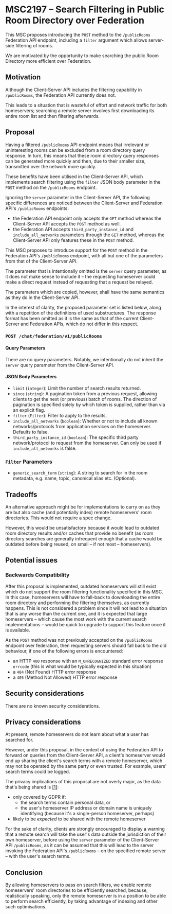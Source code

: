 # MSC2197 – Search Filtering in Public Room Directory over Federation

This MSC proposes introducing the `POST` method to the `/publicRooms` Federation
API endpoint, including a `filter` argument which allows server-side filtering
of rooms.

We are motivated by the opportunity to make searching the public Room Directory
more efficient over Federation.

## Motivation

Although the Client-Server API includes the filtering capability in
`/publicRooms`, the Federation API currently does not.

This leads to a situation that is wasteful of effort and network traffic for
both homeservers; searching a remote server involves first downloading its
entire room list and then filtering afterwards.

## Proposal

Having a filtered `/publicRooms` API endpoint means that irrelevant or
uninteresting rooms can be excluded from a room directory query response.
In turn, this means that these room directory query responses can be generated
more quickly and then, due to their smaller size, transmitted over the network
more quickly.

These benefits have been utilised in the Client-Server API, which implements
search filtering using the `filter` JSON body parameter in the `POST` method on
the `/publicRooms` endpoint.

Ignoring the `server` parameter in the Client-Server API, the following specific
differences are noticed between the Client-Server and Federation API's
`/publicRooms` endpoints:

* the Federation API endpoint only accepts the `GET` method whereas the
  Client-Server API accepts the `POST` method as well.
* the Federation API accepts `third_party_instance_id` and
  `include_all_networks` parameters through the `GET` method, whereas the
  Client-Server API only features these in the `POST` method.

This MSC proposes to introduce support for the `POST` method in the Federation
API's `/publicRooms` endpoint, with all but one of the parameters from that of
the Client-Server API.

The parameter that is intentionally omitted is the `server` query parameter, as
it does not make sense to include it – the requesting homeserver could make a
direct request instead of requesting that a request be relayed.

The parameters which are copied, however, shall have the same semantics as
they do in the Client-Server API.

In the interest of clarity, the proposed parameter set is listed below, along
with a repetition of the definitions of used substructures. The response format
has been omitted as it is the same as that of the current Client-Server and
Federation APIs, which do not differ in this respect.

### `POST /chat/federation/v1/publicRooms`

#### Query Parameters

There are no query parameters. Notably, we intentionally do not inherit the
`server` query parameter from the Client-Server API.

#### JSON Body Parameters

* `limit` (`integer`): Limit the number of search results returned.
* `since` (`string`): A pagination token from a previous request, allowing
  clients to get the next (or previous) batch of rooms. The direction of
  pagination is specified solely by which token is supplied, rather than via an
  explicit flag.
* `filter` (`Filter`): Filter to apply to the results.
* `include_all_networks` (`boolean`): Whether or not to include all known
  networks/protocols from application services on the homeserver.
  Defaults to false.
* `third_party_instance_id` (`boolean`): The specific third party
  network/protocol to request from the homeserver.
  Can only be used if `include_all_networks` is false.

### `Filter` Parameters

* `generic_search_term` (`string`): A string to search for in the room metadata,
e.g. name, topic, canonical alias etc. (Optional).

## Tradeoffs

An alternative approach might be for implementations to carry on as they are but
also cache (and potentially index) remote homeservers' room directories.
This would not require a spec change.

However, this would be unsatisfactory because it would lead to outdated room
directory results and/or caches that provide no benefit (as room directory
searches are generally infrequent enough that a cache would be outdated before
being reused, on small – if not most – homeservers).

## Potential issues

### Backwards Compatibility

After this proposal is implemented, outdated homeservers will still exist which
do not support the room filtering functionality specified in this MSC. In this
case, homeservers will have to fall-back to downloading the entire room
directory and performing the filtering themselves, as currently happens.
This is not considered a problem since it will not lead to a situation that is
any worse than the current one, and it is expected that large homeservers
– which cause the most work with the current search implementations –
would be quick to upgrade to support this feature once it is available.

As the `POST` method was not previously accepted on the `/publicRooms` endpoint
over federation, then requesting servers should fall back to the old behaviour,
if one of the following errors is encountered:

- an HTTP `400` response with an `M_UNRECOGNIZED` standard error response
  `errcode` (this is what would be typically expected in this situation)
- a `404` (Not Found) HTTP error response
- a `405` (Method Not Allowed) HTTP error response

## Security considerations

There are no known security considerations.

## Privacy considerations

At present, remote homeservers do not learn about what a user has searched for.

However, under this proposal, in the context of using the Federation API to
forward on queries from the Client-Server API, a client's homeserver would end
up sharing the client's search terms with a remote homeserver, which may not be
operated by the same party or even trusted. For example, users' search terms
could be logged.

The privacy implications of this proposal are not overly major, as the data
that's being shared is [\[1\]][1]:

- only covered by GDPR if:
    - the search terms contain personal data, or
    - the user's homeserver IP address or domain name is uniquely identifying
      (because it's a single-person homeserver, perhaps)
- likely to be *expected* to be shared with the remote homeserver

[1]: https://github.com/matrix-org/matrix-doc/pull/2197#issuecomment-517641751

For the sake of clarity, clients are strongly encouraged to display a warning
that a remote search will take the user's data outside the jurisdiction of their
own homeserver, before using the `server` parameter of the Client-Server API
`/publicRooms`, as it can be assumed that this will lead to the server invoking
the Federation API's `/publicRooms` – on the specified remote server – with the
user's search terms.

## Conclusion

By allowing homeservers to pass on search filters, we enable remote homeservers'
room directories to be efficiently searched, because, realistically speaking,
only the remote homeserver is in a position to be able to perform search
efficiently, by taking advantage of indexing and other such optimisations.

